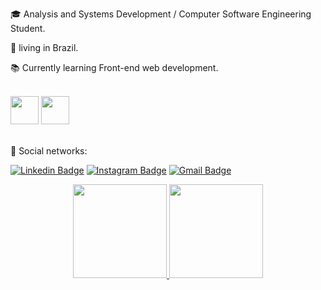 :mortar_board: Analysis and Systems Development / Computer Software Engineering Student.

:house_with_garden: living in Brazil.

:books: Currently learning Front-end web development.

<br>

<div style="display: inline_block">
<a href="https://developer.mozilla.org/en-US/docs/Web/JavaScript"<img height="45em" src="https://cdn.jsdelivr.net/gh/devicons/devicon/icons/javascript/javascript-original.svg" /></a>
<img height="45em"src="https://cdn.jsdelivr.net/gh/devicons/devicon/icons/html5/html5-plain-wordmark.svg" />
<img height="45em" src="https://cdn.jsdelivr.net/gh/devicons/devicon/icons/css3/css3-plain-wordmark.svg" />
</div>
  
<br>

:envelope_with_arrow: Social networks: <p>
[![Linkedin Badge](https://img.shields.io/badge/-LinkedIn-blue?style=flat-square&logo=Linkedin&logoColor=white&link=https://www.linkedin.com/in/edsonvferreira/)](https://www.linkedin.com/in/edson-vferreira/) 
[![Instagram Badge](https://img.shields.io/badge/-Instagram-E1306C?style=flat-square&logo=instagram&logoColor=white&link=https://www.linkedin.com/in/edsonvferreira/)](https://www.instagram.com/edsonraines/) 
[![Gmail Badge](https://img.shields.io/badge/-Gmail-FF0000?style=flat-square&labelColor=FF0000&logo=gmail&logoColor=white&link=mailto:edson.vferreira90@gmail.com)](mailto:edson.vferreira90@gmail.com) 
</p>



<div align="center">
  <a href="https://github.com/ERaines">
  <img height="150em"src="https://github-readme-stats.vercel.app/api?username=ERaines&show_icons=true&theme=dark&include_all_commits=true&count_private=true"/>
  </a>
  <a href="https://github.com/ERaines?tab=repositories">
  <img height="150em"src="https://github-readme-stats.vercel.app/api/top-langs/?username=ERaines&layout=compact&langs_count=7&theme=dark"/>
</div>


